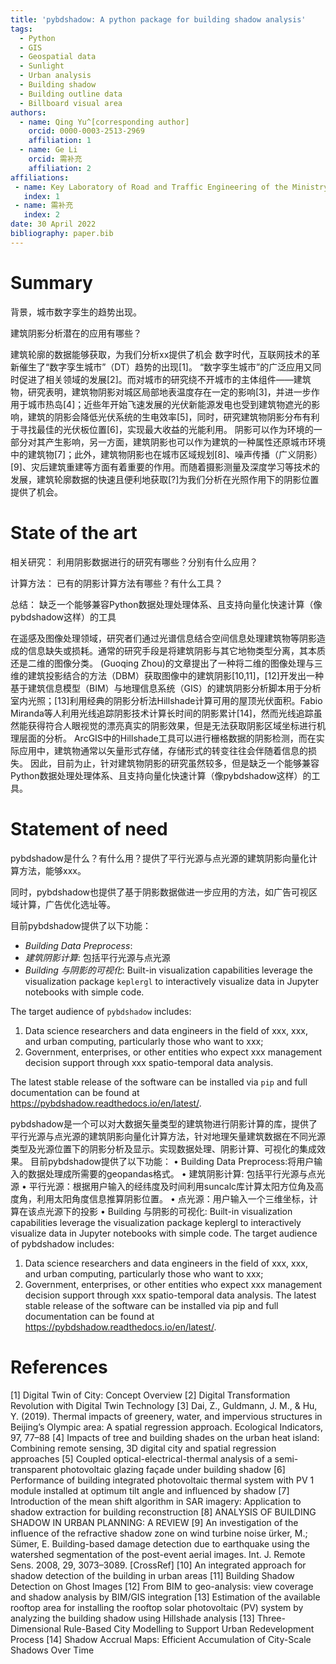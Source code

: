```yaml
---
title: 'pybdshadow: A python package for building shadow analysis'
tags:
  - Python
  - GIS
  - Geospatial data 
  - Sunlight 
  - Urban analysis 
  - Building shadow 
  - Building outline data 
  - Billboard visual area
authors:
  - name: Qing Yu^[corresponding author]
    orcid: 0000-0003-2513-2969
    affiliation: 1
  - name: Ge Li
    orcid: 需补充
    affiliation: 2
affiliations:
 - name: Key Laboratory of Road and Traffic Engineering of the Ministry of Education, Tongji University, 4800 Cao’an Road, Shanghai 201804, People’s Republic of China
   index: 1
 - name: 需补充
   index: 2
date: 30 April 2022
bibliography: paper.bib
---
```

# Summary

背景，城市数字孪生的趋势出现。

建筑阴影分析潜在的应用有哪些？

建筑轮廓的数据能够获取，为我们分析xx提供了机会
数字时代，互联网技术的革新催生了“数字孪生城市”（DT）趋势的出现[1]。 “数字孪生城市”的广泛应用又同时促进了相关领域的发展[2]。而对城市的研究绕不开城市的主体组件——建筑物，研究表明，建筑物阴影对城区局部地表温度存在一定的影响[3]，并进一步作用于城市热岛[4]；近些年开始飞速发展的光伏新能源发电也受到建筑物遮光的影响，建筑的阴影会降低光伏系统的生电效率[5]，同时，研究建筑物阴影分布有利于寻找最佳的光伏板位置[6]，实现最大收益的光能利用。
阴影可以作为环境的一部分对其产生影响，另一方面，建筑阴影也可以作为建筑的一种属性还原城市环境中的建筑物[7]；此外，建筑物阴影也在城市区域规划[8]、噪声传播（广义阴影）[9]、灾后建筑重建等方面有着重要的作用。而随着摄影测量及深度学习等技术的发展，建筑轮廓数据的快速且便利地获取[?]为我们分析在光照作用下的阴影位置提供了机会。


# State of the art

相关研究：
利用阴影数据进行的研究有哪些？分别有什么应用？

计算方法：
已有的阴影计算方法有哪些？有什么工具？

总结：
缺乏一个能够兼容Python数据处理处理体系、且支持向量化快速计算（像pybdshadow这样）的工具

在遥感及图像处理领域，研究者们通过光谱信息结合空间信息处理建筑物等阴影造成的信息缺失或损耗。通常的研究手段是将建筑阴影与其它地物类型分离，其本质还是二维的图像分类。
(Guoqing Zhou)的文章提出了一种将二维的图像处理与三维的建筑投影结合的方法（DBM）获取图像中的建筑阴影[10,11]，[12]开发出一种基于建筑信息模型（BIM）与地理信息系统（GIS）的建筑阴影分析脚本用于分析室内光照；[13]利用经典的阴影分析法Hillshade计算可用的屋顶光伏面积。Fabio Miranda等人利用光线追踪阴影技术计算长时间的阴影累计[14]，然而光线追踪虽然能获得符合人眼视觉的漂亮真实的阴影效果，但是无法获取阴影区域坐标进行机理层面的分析。
ArcGIS中的Hillshade工具可以进行栅格数据的阴影检测，而在实际应用中，建筑物通常以矢量形式存储，存储形式的转变往往会伴随着信息的损失。
因此，目前为止，针对建筑物阴影的研究虽然较多，但是缺乏一个能够兼容Python数据处理处理体系、且支持向量化快速计算（像pybdshadow这样）的工具。


# Statement of need

pybdshadow是什么？有什么用？提供了平行光源与点光源的建筑阴影向量化计算方法，能够xxx。

同时，pybdshadow也提供了基于阴影数据做进一步应用的方法，如广告可视区域计算，广告优化选址等。

目前pybdshadow提供了以下功能：

- *Building Data Preprocess*:
- *建筑阴影计算*: 包括平行光源与点光源
- *Building 与阴影的可视化*: Built-in visualization capabilities leverage the visualization package `keplergl` to interactively visualize data in Jupyter notebooks with simple code.

The target audience of `pybdshadow` includes:

1) Data science researchers and data engineers in the field of xxx, xxx, and urban computing, particularly those who want to xxx;
2) Government, enterprises, or other entities who expect xxx management decision support through xxx spatio-temporal data analysis.

The latest stable release of the software can be installed via `pip` and full documentation
can be found at https://pybdshadow.readthedocs.io/en/latest/.


pybdshadow是一个可以对大数据矢量类型的建筑物进行阴影计算的库，提供了平行光源与点光源的建筑阴影向量化计算方法，针对地理矢量建筑数据在不同光源类型及光源位置下的阴影分析及显示。实现数据处理、阴影计算、可视化的集成效果。
目前pybdshadow提供了以下功能：
•	Building Data Preprocess:将用户输入的数据处理成所需要的geopandas格式。
•	建筑阴影计算: 包括平行光源与点光源
•	平行光源：根据用户输入的经纬度及时间利用suncalc库计算太阳方位角及高度角，利用太阳角度信息推算阴影位置。
•	点光源：用户输入一个三维坐标，计算在该点光源下的投影
•	Building 与阴影的可视化: Built-in visualization capabilities leverage the visualization package keplergl to interactively visualize data in Jupyter notebooks with simple code.
The target audience of pybdshadow includes:
1.	Data science researchers and data engineers in the field of xxx, xxx, and urban computing, particularly those who want to xxx;
2.	Government, enterprises, or other entities who expect xxx management decision support through xxx spatio-temporal data analysis.
The latest stable release of the software can be installed via pip and full documentation can be found at https://pybdshadow.readthedocs.io/en/latest/.


# References
[1] Digital Twin of City: Concept Overview
[2] Digital Transformation Revolution with Digital Twin Technology
[3] Dai, Z., Guldmann, J. M., & Hu, Y. (2019). Thermal impacts of greenery, water, and impervious structures in Beijing’s Olympic area: A spatial regression approach. Ecological Indicators, 97, 77–88
[4] Impacts of tree and building shades on the urban heat island: Combining remote sensing, 3D digital city and spatial regression approaches
[5] Coupled optical-electrical-thermal analysis of a semi-transparent photovoltaic glazing façade under building shadow
[6] Performance of building integrated photovoltaic thermal system with PV 1 module installed at optimum tilt angle and influenced by shadow
[7] Introduction of the mean shift algorithm in SAR imagery: Application to shadow extraction for building reconstruction
[8] ANALYSIS OF BUILDING SHADOW IN URBAN PLANNING: A REVIEW
[9] An investigation of the influence of the refractive shadow zone on wind turbine noise
ürker, M.; Sümer, E. Building-based damage detection due to earthquake using the watershed segmentation
of the post-event aerial images. Int. J. Remote Sens. 2008, 29, 3073–3089. [CrossRef]
[10] An integrated approach for shadow detection of the building in urban areas
[11] Building Shadow Detection on Ghost Images
[12] From BIM to geo-analysis: view coverage and shadow analysis by BIM/GIS integration
[13] Estimation of the available rooftop area for installing the rooftop solar photovoltaic (PV) system by analyzing the building shadow using Hillshade analysis
[13] Three-Dimensional Rule-Based City Modelling to Support Urban Redevelopment Process
[14] Shadow Accrual Maps: Efficient Accumulation of City-Scale Shadows Over Time
